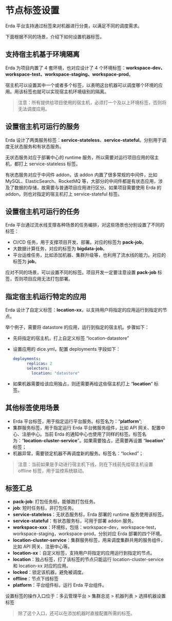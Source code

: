 # 节点标签设置

Erda 平台支持通过标签来对机器进行分类，以满足不同的调度需求。

下面根据不同的场景，介绍下如何设置机器标签。

## 支持宿主机基于环境隔离

Erda 为项目内置了 4 套环境，也对应设计了 4 个环境标签：**workspace-dev、workspace-test、workspace-staging、workspace-prod**。

宿主机可以设置其中一个或者多个标签，以表明这台机器可以调度哪个环境的应用。用该标签也就可以实现宿主机环境级别的隔离。

> 注意：所有提供给项目使用的宿主机，必须打一个及以上环境标签，否则将无法调度应用。

## 设置宿主机可运行的服务

Erda 设计了两类服务标签：**service-stateless**、**service-stateful**。分别用于调度无状态服务和有状态服务。

无状态服务对应于部署中心的 runtime 服务，所以需要对运行项目应用的宿主机，都打上 service-stateless 标签。

有状态服务对应于中间件 addon，该 addon 内置了很多常规的中间件，比如 MySQL、ElasticSearch、RocketMQ 等，大部分的中间件都是有状态应用，涉及了数据的存储，故需要与普通项目应用进行区分。如果项目需要使用 Erda 的 addon，则也对指定的宿主机打上 service-stateful 标签。

## 设置宿主机可运行的任务

Erda 平台通过流水线支撑各种场景的任务编排，对这些场景也分别设置了不同的标签：

- CI/CD 任务，用于支撑项目开发、部署。对应的标签为 **pack-job**。
- 大数据计算任务，对应的标签为 **bigdata-job**。
- 平台运维任务，比如添加机器、集群升级等，也利用了流水线的能力。对应的标签为 **job**。

应对不同的场景，可以设置不同的标签。项目开发一定要注意设置 **pack-job** 标签，否则项目应用无法打包部署。

## 指定宿主机运行特定的应用

Erda 设计了自定义标签：**location-xx**，以支持用户将指定的应用运行到指定的节点。

举个例子，需要将 datastore 的应用，运行到指定的宿主机。步骤如下：

- 先将指定的宿主机，打上自定义标签 “location-datastore”

- 设置应用的 dice.yml，配置 deployments 字段如下：

  ```yaml
  deployments:
        replicas: 2
        selectors:
          location: "datastore"
  ```

- 如果机器需要给该应用独占，则还需要再给这些宿主机打上 “**location**” 标签。

## 其他标签使用场景

- Erda 平台标签，用于指定运行平台服务。标签名为：“**platform**”;
- 集群服务标签，用于指定运行 Erda 平台微服务组件，比如 API 网关、配置中心、注册中心。当前 Erda 的通知中心也使用了同样的标签。标签名为：“**location-cluster-service**”。如果需要独占，还需要再设置 “**location**” 标签；
- 机器异常，需要锁定机器不再调度新的服务。标签名：“locked”；

> 注意：当前如果是手动进行宿主机下线，则在下线前先给宿主机设置 offline 标签，用于监控系统联动。

## 标签汇总

- **pack-job**: 打包任务标，能够跑打包任务。
- **job**: 短时任务标，非打包任务。
- **service-stateless**：无状态服务标，Erda 部署的 runtime 服务使用该标签。
- **service-stateful**：有状态服务标，可用于部署 addon 服务。
- **workspace-xxx**：环境标，包括：workspace-dev，workspace-test，workspace-staging，workspace-prod，分别对应 Erda 部署的四个环境。
- **location-cluster-service**：集群服务标签，用来调度集群共用的服务组件，比如 API 网关、注册中心等。
- **location-xx**：自定义标签，支持用户将指定的应用运行到指定的节点。
- **location**：独占标签，打了该标签的节点只能运行 location-cluster-service 和 location-xx 对应的应用。
- **locked**：锁定该机器，避免被调度。
- **offline**：节点下线标签
- **platform**：平台组件标，运行 Erda 平台组件。

设置标签的操作入口位于：多云管理平台 > 集群总览 > 机器列表 > 选择机器设置标签

> 除了这个入口，还可以在添加机器时直接配置所需的标签。

